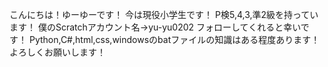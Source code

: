 こんにちは！ゆーゆーです！
今は現役小学生です！
P検5,4,3,準2級を持っています！
僕のScratchアカウント名→yu-yu0202 フォローしてくれると幸いです！
Python,C#,html,css,windowsのbatファイルの知識はある程度あります！
よろしくお願いします！
